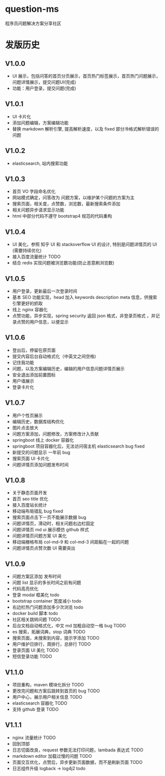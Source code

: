 # question-ms

程序员问题解决方案分享社区

# 发版历史

## V1.0.0

- UI 展示，包括问答的首页分页展示，首页热门标签展示，首页热门问题展示，问题详情展示，提交问题UI(完成)
- 功能：用户登录，提交问题(完成)

## V1.0.1

- UI 卡片化
- 添加问题编辑，方案编辑功能
- 替换 markdown 解析引擎, 提高解析速度，以及 fixed 部分冷格式解析错误的问题

## V1.0.2

- elasticsearch, 站内搜索功能

## V1.0.3

- 首页 VO 字段命名优化
- 网站模式确定，问答改为 问题方案，以维护某个问题的方案为主
- 搜索页面，相关度，点赞数，浏览数，最新搜索条件添加
- 相关问题异步请求显示功能
- html 中部分代码不遵守 bootstrap4 规范的代码重构

## V1.0.4

- UI 美化，参照 知乎 UI 和 stackoverflow UI 的设计, 特别是问题详情页的 UI (需要持续优化)
- 接入百度流量统计 TODO
- 结合 redis 实现问题被浏览数功能(防止恶意刷浏览数)

## V1.0.5

- 用户登录，更新最后一次登录时间
- 基本 SEO 功能实现，head 加入 keywords description meta 信息，供搜索引擎更好的抓取
- 线上 nginx 容器化
- 点赞功能，异步实现，spring security 返回 json 格式，非登录页格式
，并记录点赞的用户信息，以便显示

## V1.0.6

- 登出后，停留在原页面
- 提交内容后台自动格式化（中英文之间空格)
- 记住我功能
- 问题，以及方案编辑历史，编辑的用户信息问题详情页展示
- 安全退出添加前置图标
- 用户墙展示 
- 登录卡片化

## V1.0.7

- 用户个性页展示
- 编辑历史，数据库结构优化
- 图片点击放大
- 问题方案添加，问题修改，方案修改计入贡献
- springboot 线上 docker 容器化
- springboot 项目容器化后，无法访问宿主机 elasticsearch bug fixed
- 新提交的问题显示 一年前 bug
- 搜索页面 UI 卡片化 
- 问题详情页添加问题发布时间

## V1.0.8

- 关于静态页面开发
- 首页 seo title 优化
- 接入百度站长统计
- 移动端布局错乱 bug fixed
- 搜索页面点击下一页不能展示数据 bug
- 问题详情页，滑动时，相关问题右边栏固定
- 问题详情页 md ui 展示模仿 github 样式
- 问题详情页问题方案 UI 美化
- 移动端栅格布局 col-md-9 和 col-md-3 间距黏在一起的问题
- 问题详情页点赞次数 UI 需要突出

## V1.0.9

- 问题方案区添加 发布时间
- 问题 list 显示的多长时间之前有问题
- 代码高亮优化
- 登录 modal 框美化 todo
- bootstrap container 宽度减小 todo
- 右边栏热门问题添加多少次浏览 todo
- docker build 脚本 todo
- 社区相关跳转问题 TODO
- 后台文档自动格式化，中文 md 加粗自动空一格 bug TODO
- es 搜索，拓展词典，stop 词典 TODO
- 搜索页面，未搜索到内容，提示字添加 TODO
- 用户维护日排行，周排行，总排行 TODO
- 登录页面 UI 美化 TODO
- 短信登录功能 TODO

## V1.1.0

- 项目重构，maven 模块化拆分 TODO
- 更改完问题和方案后跳转到首页的 bug TODO
- 用户中心，展示用户相关信息 TODO
- elasticsearch 容器化 TODO
- 支持 github 登录 TODO

## V1.1.1

- nginx 流量统计 TODO
- 回到顶部
- 日志切面改良，request 参数无法打印问题，lambada 表达式 TODO
- markdown editor 加载过慢的问题 TODO
- 页面交互优化，点赞后，异步更新页面数据，而不是刷新页面 TODO
- 日志组件升级 logback -> log4j2 todo


